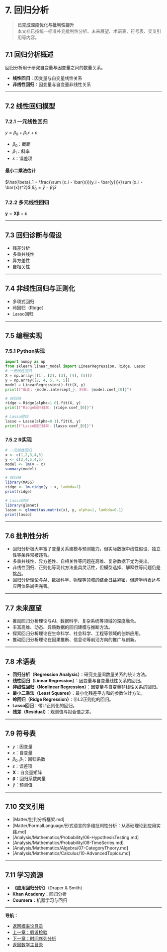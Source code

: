 # 7. 回归分析

> **已完成深度优化与批判性提升**  
> 本文档已按统一标准补充批判性分析、未来展望、术语表、符号表、交叉引用等内容。

## 7.1 回归分析概述

回归分析用于研究自变量与因变量之间的数量关系。

- **线性回归**：因变量与自变量线性关系
- **非线性回归**：因变量与自变量非线性关系

---

## 7.2 线性回归模型

### 7.2.1 一元线性回归

$y = \beta_0 + \beta_1 x + \varepsilon$

- $\beta_0$：截距
- $\beta_1$：斜率
- $\varepsilon$：误差项

#### 最小二乘法估计

$\hat{\beta}_1 = \frac{\sum (x_i - \bar{x})(y_i - \bar{y})}{\sum (x_i - \bar{x})^2}$
$\hat{\beta}_0 = \bar{y} - \hat{\beta}_1 \bar{x}$

### 7.2.2 多元线性回归

$\mathbf{y} = \mathbf{X}\boldsymbol{\beta} + \boldsymbol{\varepsilon}$

---

## 7.3 回归诊断与假设

- 残差分析
- 多重共线性
- 异方差性
- 自相关性

---

## 7.4 非线性回归与正则化

- 多项式回归
- 岭回归（Ridge）
- Lasso回归

---

## 7.5 编程实现

### 7.5.1 Python实现

```python
import numpy as np
from sklearn.linear_model import LinearRegression, Ridge, Lasso
# 一元线性回归
X = np.array([[1], [2], [3], [4], [5]])
y = np.array([2, 4, 5, 4, 5])
model = LinearRegression().fit(X, y)
print(f"截距: {model.intercept_}, 斜率: {model.coef_[0]}")

# 岭回归
ridge = Ridge(alpha=1.0).fit(X, y)
print(f"Ridge回归斜率: {ridge.coef_[0]}")

# Lasso回归
lasso = Lasso(alpha=0.1).fit(X, y)
print(f"Lasso回归斜率: {lasso.coef_[0]}")
```

### 7.5.2 R实现

```r
# 一元线性回归
x <- c(1,2,3,4,5)
y <- c(2,4,5,4,5)
model <- lm(y ~ x)
summary(model)

# 岭回归
library(MASS)
ridge <- lm.ridge(y ~ x, lambda=1)
print(ridge)

# Lasso回归
library(glmnet)
lasso <- glmnet(as.matrix(x), y, alpha=1, lambda=0.1)
print(lasso)
```

---

## 7.6 批判性分析

- 回归分析极大丰富了变量关系建模与预测能力，但实际数据中线性假设、独立性等条件常被违背。
- 多重共线性、异方差性、自相关性等问题在高维、复杂数据下尤为突出。
- 非线性回归、正则化等现代方法虽具灵活性，但模型选择、解释性等问题仍是挑战。
- 回归分析理论与AI、数据科学、物理等领域的结合日益紧密，但跨学科表达与应用体系尚需完善。

---

## 7.7 未来展望

- 推动回归分析理论与AI、数据科学、复杂系统等领域的深度融合。
- 丰富高维、动态、异质数据的回归建模与推断方法。
- 探索回归分析理论在生命科学、社会科学、工程等领域的创新应用。
- 推动回归分析理论在因果推断、信息论等前沿方向的推广与创新。

---

## 7.8 术语表

- **回归分析（Regression Analysis）**：研究变量间数量关系的统计方法。
- **线性回归（Linear Regression）**：因变量与自变量线性关系的回归。
- **非线性回归（Nonlinear Regression）**：因变量与自变量非线性关系的回归。
- **最小二乘法（Least Squares）**：最小化残差平方和的参数估计方法。
- **岭回归（Ridge Regression）**：带L2正则化的回归。
- **Lasso回归**：带L1正则化的回归。
- **残差（Residual）**：观测值与拟合值之差。

---

## 7.9 符号表

- $y$：因变量
- $x$：自变量
- $\beta_0, \beta_1$：回归系数
- $\varepsilon$：误差项
- $\mathbf{X}$：自变量矩阵
- $\boldsymbol{\beta}$：回归系数向量
- $\hat{y}$：预测值

---

## 7.10 交叉引用

- [Matter/批判分析框架.md]
- [Matter/FormalLanguage/形式语言的多维批判性分析：从基础理论到应用实践.md]
- [Analysis/Mathematics/Probability/06-HypothesisTesting.md]
- [Analysis/Mathematics/Probability/08-TimeSeries.md]
- [Analysis/Mathematics/Algebra/07-CategoryTheory.md]
- [Analysis/Mathematics/Calculus/10-AdvancedTopics.md]

---

## 7.11 学习资源

- **《应用回归分析》**（Draper & Smith）
- **Khan Academy**：回归分析
- **Coursera**：机器学习与回归

---
**导航：**

- [返回概率论目录](README.md)
- [上一章：假设检验](06-HypothesisTesting.md)
- [下一章：时间序列分析](08-TimeSeries.md)
- [返回数学主目录](../README.md)
